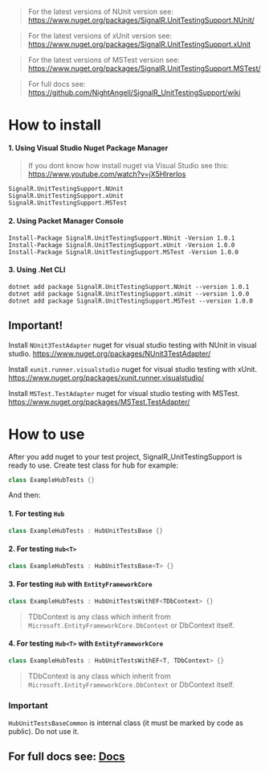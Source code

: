 > For the latest versions of NUnit version see: https://www.nuget.org/packages/SignalR.UnitTestingSupport.NUnit/

> For the latest versions of xUnit version see: https://www.nuget.org/packages/SignalR.UnitTestingSupport.xUnit

> For the latest versions of MSTest version see: https://www.nuget.org/packages/SignalR.UnitTestingSupport.MSTest/

> For full docs see: https://github.com/NightAngell/SignalR_UnitTestingSupport/wiki
# How to install
#### 1. Using Visual Studio Nuget Package Manager
> If you dont know how install nuget via Visual Studio see this: https://www.youtube.com/watch?v=jX5HlrerIos
```
SignalR.UnitTestingSupport.NUnit
SignalR.UnitTestingSupport.xUnit
SignalR.UnitTestingSupport.MSTest
```
#### 2. Using Packet Manager Console
```
Install-Package SignalR.UnitTestingSupport.NUnit -Version 1.0.1
Install-Package SignalR.UnitTestingSupport.xUnit -Version 1.0.0
Install-Package SignalR.UnitTestingSupport.MSTest -Version 1.0.0
```
#### 3. Using .Net CLI
```
dotnet add package SignalR.UnitTestingSupport.NUnit --version 1.0.1
dotnet add package SignalR.UnitTestingSupport.xUnit --version 1.0.0
dotnet add package SignalR.UnitTestingSupport.MSTest --version 1.0.0
```
## Important!
Install ```NUnit3TestAdapter``` nuget for visual studio testing with NUnit in visual studio. https://www.nuget.org/packages/NUnit3TestAdapter/

Install ```xunit.runner.visualstudio``` nuget for visual studio testing with xUnit. https://www.nuget.org/packages/xunit.runner.visualstudio/

Install ```MSTest.TestAdapter``` nuget for visual studio testing with MSTest. 
https://www.nuget.org/packages/MSTest.TestAdapter/

# How to use
After you add nuget to your test project, SignalR_UnitTestingSupport is ready to use.
Create test class for hub for example:
```csharp
class ExampleHubTests {}
```
And then:
#### 1. For testing ```Hub```
```csharp
class ExampleHubTests : HubUnitTestsBase {}
```
#### 2. For testing ```Hub<T>```
```csharp
class ExampleHubTests : HubUnitTestsBase<T> {}
```
#### 3. For testing ```Hub``` with ```EntityFrameworkCore```
```csharp
class ExampleHubTests : HubUnitTestsWithEF<TDbContext> {}
```
> TDbContext is any class which inherit from ```Microsoft.EntityFrameworkCore.DbContext``` or DbContext itself.
#### 4. For testing ```Hub<T>``` with ```EntityFrameworkCore```
```csharp
class ExampleHubTests : HubUnitTestsWithEF<T, TDbContext> {}
```
> TDbContext is any class which inherit from ```Microsoft.EntityFrameworkCore.DbContext``` or DbContext itself.

### Important
```HubUnitTestsBaseCommon``` is internal class (it must be marked by code as public). Do not use it.

## For full docs see: [Docs](https://github.com/NightAngell/SignalR_UnitTestingSupport/wiki)
